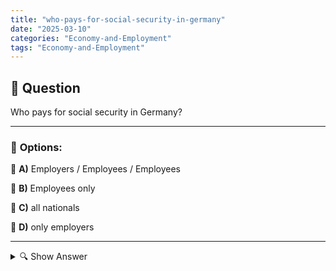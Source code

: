 ```yaml
---
title: "who-pays-for-social-security-in-germany"
date: "2025-03-10"
categories: "Economy-and-Employment"
tags: "Economy-and-Employment"
---
```


## 📌 **Question**

Who pays for social security in Germany?



---

### 📝 **Options:**

🔘 **A)** Employers / Employees / Employees

🔘 **B)** Employees only

🔘 **C)** all nationals

🔘 **D)** only employers

---

<details>
  <summary>🔍 Show Answer</summary>

  <p>
💡  <b>Correct Answer:</b>  a
  </p>
  <p>
    📖<b>Explanation:</b>
    In Germany, the social security system is based on a joint financing system between employers and employees. Social insurance includes pension, health, long-term care, unemployment and accident insurance. Both parties pay a certain percentage of the gross salary into these insurances. This system ensures that employees are covered in the event of illness, unemployment or old age, while employers protect their employees through accident insurance contributions. The legal regulation determines exactly who bears which shares.
  </p>
</details>
